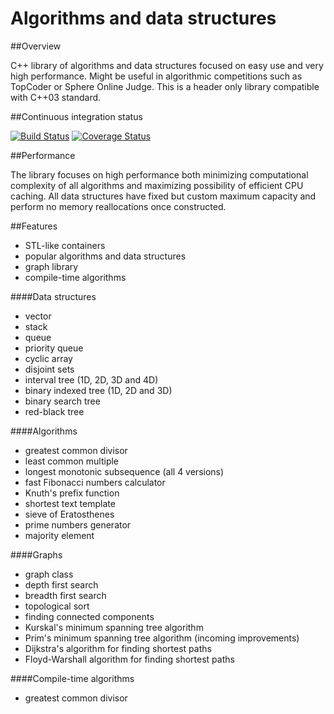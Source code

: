 # Algorithms and data structures


##Overview

C++ library of algorithms and data structures focused on easy use and very high performance. Might be useful in algorithmic competitions such as TopCoder or Sphere Online Judge. This is a header only library compatible with C++03 standard.


##Continuous integration status

[![Build Status](https://travis-ci.org/pawel-kieliszczyk/algorithms.svg)](https://travis-ci.org/pawel-kieliszczyk/algorithms)
[![Coverage Status](https://img.shields.io/coveralls/pawel-kieliszczyk/algorithms.svg)](https://coveralls.io/r/pawel-kieliszczyk/algorithms?branch=master)


##Performance

The library focuses on high performance both minimizing computational complexity of all algorithms and maximizing possibility of efficient CPU caching. All data structures have fixed but custom maximum capacity and perform no memory reallocations once constructed.


##Features

 + STL-like containers
 + popular algorithms and data structures
 + graph library
 + compile-time algorithms


####Data structures

 + vector
 + stack
 + queue
 + priority queue
 + cyclic array
 + disjoint sets
 + interval tree (1D, 2D, 3D and 4D)
 + binary indexed tree (1D, 2D and 3D)
 + binary search tree
 + red-black tree


####Algorithms

 + greatest common divisor
 + least common multiple
 + longest monotonic subsequence (all 4 versions)
 + fast Fibonacci numbers calculator
 + Knuth's prefix function
 + shortest text template
 + sieve of Eratosthenes
 + prime numbers generator
 + majority element


####Graphs

 + graph class
 + depth first search
 + breadth first search
 + topological sort
 + finding connected components
 + Kurskal's minimum spanning tree algorithm
 + Prim's minimum spanning tree algorithm (incoming improvements)
 + Dijkstra's algorithm for finding shortest paths
 + Floyd-Warshall algorithm for finding shortest paths


####Compile-time algorithms

 + greatest common divisor
